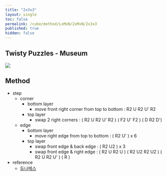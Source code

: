 ```yaml
---
title: "2x3x3"
layout: single
toc: false
permalink: /cube/method/LxMxN/2xMxN/2x3x3
published: true
hidden: false
---
```


<head>
  <base target="_blank">
</head>



## Twisty Puzzles - Museum

<a href="https://twistypuzzles.com/app/museum/museum_showitem.php?pkey=21">
  <img src="https://twistypuzzles.com/museum/large/00021-02.jpg">
</a>



## Method

- step
  - corner
    - bottom layer
      - move front right corner from top to bottom : R2 U R2 U' R2
    - top layer
      - swap 2 right corners : ( R2 U R2 U' R2 ) ( F2 U' F2 ) ( D R2 D')
  - edge
    - bottom layer
      - move right edge from top to bottom : ( R2 U' ) x 6
    - top layer
      - swap front edge & back edge : ( R2 U2 ) x 3
      - swap front edge & right edge : ( R2 U R2 U ) ( R2 U2 R2 U2 ) ( R2 U R2 U' ) ( R )
- reference
  - [듀나메스](https://youtu.be/1mI0hufDqzU)
